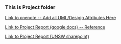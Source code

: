 <h3>This is Project folder</h3>

[Link to onenote -- Add all UML/Desigjn Attributes Here](https://unsw-my.sharepoint.com/:o:/g/personal/z5177103_ad_unsw_edu_au/EkQrakTsJQpLkLzm_7Av5pkBShFqFXnQifzxOQb7j1cH9A?e=YKh3Dk)

[Link to Project Report (google docs) -- Reference](https://docs.google.com/document/d/1Y9LZhM-Q5owPUjrxbFat2fEviKsaEtMNvAl9pOE5V_4/edit?usp=sharing)

[Link to Project Report (UNSW sharepoint) ](https://unsw-my.sharepoint.com/:w:/g/personal/z5177103_ad_unsw_edu_au/ES0ZMBOWfpRLt-J8i1Fc_WEBkbmAVYJZein-aB0Jg_sf4w?e=VeT9ti)
